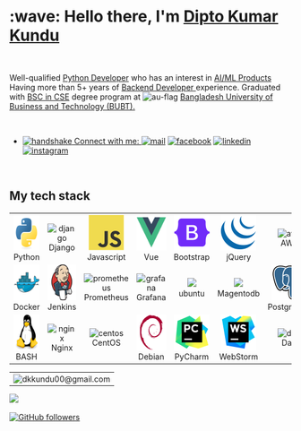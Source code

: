 <h1>:wave: Hello there, I'm <a href="https://github.com/dkkundu">Dipto Kumar Kundu</a></h1>
<br>

Well-qualified <a href="https://www.google.com/search?q=full+stack+developer">Python Developer</a> who has an interest in  <a href="https://www.google.com/search?q=data+science">AI/ML Products <br></a> Having more than 5+ years of  <a href="https://www.google.com/search?q=backend+developer"> Backend Developer </a> experience. Graduated with <a href="https://www.bubt.edu.bd/Home/course_details/51">BSC in CSE</a> degree program at <img alt="au-flag" height=16px src="https://www.bubt.edu.bd/assets/componats/new-image/BUBT-Logo.png"/> <a href="https://www.bubt.edu.bd">Bangladesh University of Business and Technology (BUBT).

<br>
<ul>

  <li><img alt="handshake" height=16px src="https://www.svgrepo.com/show/81080/handshake.svg" /> Connect with me: <a href="mailto:dkkundu00@gmail.com"><img alt="mail" height=24px src="https://www.svgrepo.com/show/223047/gmail.svg"/></a> <a href="https://www.facebook.com/Dipto.Kumar.Kundu.1/"><img alt="facebook" height=24px src="https://www.svgrepo.com/show/111203/facebook.svg"/></a> <a href="https://www.linkedin.com/in/diptokundu/"><img alt="linkedin" height=24px src="https://www.svgrepo.com/show/157006/linkedin.svg" /></a> <a href="https://www.instagram.com/diptokumarkundu/"><img alt="instagram" height=24px src="https://www.svgrepo.com/show/111199/instagram.svg"></a> </li>
</ul>
<br>

<h2>My tech stack</h2>
<table>
  <tr>
    <td align="center">
      <img alt="python" height=64px src="https://raw.githubusercontent.com/devicons/devicon/master/icons/python/python-original.svg">
      <br>Python
    </td>
    <td align="center">
      <img alt="django" height=64px src="https://cdn.worldvectorlogo.com/logos/django.svg">
      <br>Django
    </td>
    <td align="center">
      <img alt="javascript" height=64px src="https://raw.githubusercontent.com/devicons/devicon/master/icons/javascript/javascript-original.svg">
      <br>Javascript
    </td>
    <td align="center">
      <img alt="vue" height=64px src="https://raw.githubusercontent.com/devicons/devicon/master/icons/vuejs/vuejs-original.svg">
      <br>Vue
    </td>
    <td align="center">
     <img alt="bootstrap" height=64px src="https://raw.githubusercontent.com/devicons/devicon/master/icons/bootstrap/bootstrap-plain.svg">
      <br>Bootstrap
    </td>
    <td align="center">
       <img alt="jquery" height=64px src="https://raw.githubusercontent.com/devicons/devicon/master/icons/jquery/jquery-original.svg">
      <br>jQuery
    </td>
    <td align="center">
      <img alt="aws" height=64px src="https://cdn.worldvectorlogo.com/logos/aws-logo.svg">
      <br>AWS
    </td>
    <td align="center">
       <img alt="firebase" height=64px src="https://cdn.worldvectorlogo.com/logos/firebase-1.svg">
      <br>Firebase
    </td>
  </tr>
  <tr>
    <td align="center">
      <img alt="docker" height=64px src="https://raw.githubusercontent.com/devicons/devicon/master/icons/docker/docker-original.svg">
      <br>Docker
    </td>
    <td align="center">
      <img alt="jenkins" height=64px src="https://raw.githubusercontent.com/devicons/devicon/master/icons/jenkins/jenkins-original.svg">
      <br>Jenkins
    </td>
    <td align="center">
      <img alt="prometheus" height=64px src="https://cdn.worldvectorlogo.com/logos/prometheus.svg">
      <br>Prometheus
    </td>
    <td align="center">
      <img alt="grafana" height=64px src="https://cdn.worldvectorlogo.com/logos/grafana.svg">
      <br>Grafana
    </td>
    <td align="center">
    <img src="https://cdn.jsdelivr.net/gh/devicons/devicon/icons/ubuntu/ubuntu-plain.svg" />    
    <br>ubuntu
    </td>
    <td align="center">
        <img src="https://cdn.jsdelivr.net/gh/devicons/devicon/icons/mongodb/mongodb-original.svg" />
      <br>Magentodb
    </td>
    <td align="center">
      <img alt="postgresql" height=64px src="https://raw.githubusercontent.com/devicons/devicon/master/icons/postgresql/postgresql-original.svg">
      <br>PostgreSQL
    </td>
    <td align="center">
      <img alt="mysql" height=64px src="https://raw.githubusercontent.com/devicons/devicon/master/icons/mysql/mysql-original.svg">
      <br>MySQL
    </td>
  </tr>
  <tr>
    <td align="center">
      <img alt="bash" height=64px src="https://raw.githubusercontent.com/devicons/devicon/master/icons/linux/linux-original.svg">
      <br>BASH
    </td>
    <td align="center">
      <img alt="nginx" height=64px src="https://cdn.worldvectorlogo.com/logos/nginx-1.svg">
      <br>Nginx
    </td>
    <td align="center">
      <img alt="centos" height=64px src="https://cdn.worldvectorlogo.com/logos/centos-1.svg">
      <br>CentOS
    </td>
    <td align="center">
      <img alt="debian" height=64px src="https://raw.githubusercontent.com/devicons/devicon/master/icons/debian/debian-original.svg">
      <br>Debian
    </td>
    <td align="center">
      <img alt="pycharm" height=64px src="https://raw.githubusercontent.com/devicons/devicon/master/icons/pycharm/pycharm-original.svg">
      <br>PyCharm
    </td>
    <td align="center">
      <img alt="webstorm" height=64px src="https://raw.githubusercontent.com/devicons/devicon/master/icons/webstorm/webstorm-original.svg">
      <br>WebStorm
    </td>
    <td align="center">
      <img alt="dart" height=64px src="https://cdn.worldvectorlogo.com/logos/dart.svg">
      <br>Dart
    </td>
    <td align="center">
      <img alt="flutter" height=64px src="https://raw.githubusercontent.com/devicons/devicon/master/icons/flutter/flutter-original.svg">
      <br>Flutter
    </td>
  </tr>
</table>


  
  <table border="0" cellspacing="0" cellpadding="0">
  <tr>
   <td>
      


  <img style="width: 100%;" align="center" src="https://github-readme-streak-stats.herokuapp.com/?user=dkkundu&hide_border=true&theme=vision-friendly-dark" alt="dkkundu00@gmail.com">   

   </td>

  </tr>
</table>


<a href="https://github.com/ShahadatShuvo/github-profile-views-counter">
    <img src="https://komarev.com/ghpvc/?username=ShahadatShuvo">
</a>

[![GitHub followers](https://img.shields.io/github/followers/dkkundu?label=Follow&style=social)](https://github.com/dkkundu) 




